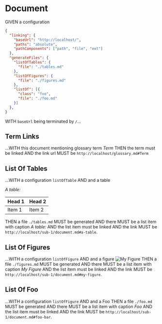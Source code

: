 # Document

GIVEN a configuration

~~~json
{
  "linking": {
    "baseUrl": "http://localhost/",
    "paths": "absolute",
    "pathComponents": ["path", "file", "ext"]
  },
  "generateFiles": {
    "listOfTables": {
      "file": "./tables.md"
    },
    "listOfFigures": {
      "file": "./figures.md"
    },
    "listOf": [{
      "class": "foo",
      "file": "./foo.md"
    }]
  },
}
~~~

WITH `baseUrl` being terminated by `/`...

## Term Links

...WITH this document mentioning glossary term *Term*
THEN the term must be linked
AND the link url MUST be `http://localhost/glossary.md#Term`

## List Of Tables

...WITH a configuration `listOfTable`
AND and a table

*A table:*

| Head 1 | Head 2 |
| ------ | ------ |
| Item 1 | Item 2 |

THEN a file `./tables.md` MUST be generated
AND there MUST be a list item with caption *A table:*
AND the list item must be linked
AND the link MUST be `http://localhost/sub-1/document.md#a-table`.

## List Of Figures

...WITH a configuration `listOfFigure`
AND and a figure ![My Figure](./not-found.png)
THEN a file `./figures.md` MUST be generated
AND there MUST be a list item with caption *My Figure*
AND the list item must be linked
AND the link MUST be `http://localhost/sub-1/document.md#my-figure`.

## List Of Foo

...WITH a configuration `listOfFigure`
AND and a <span id="foo-bar">Foo</span>
THEN a file `./foo.md` MUST be generated
AND there MUST be a list item with caption *Foo*
AND the list item must be linked
AND the link MUST be `http://localhost/sub-1/document.md#foo-bar`.
